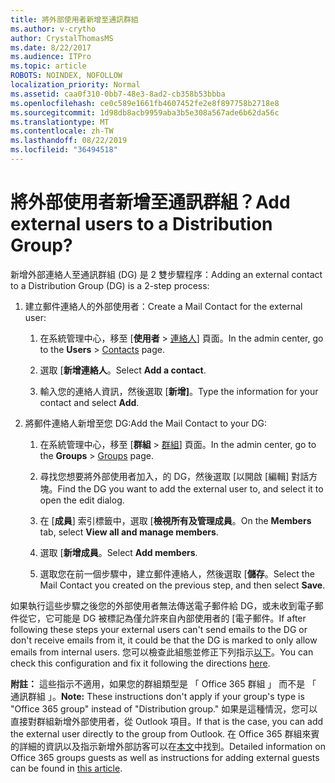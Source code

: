 ```yaml
---
title: 將外部使用者新增至通訊群組
ms.author: v-crytho
author: CrystalThomasMS
ms.date: 8/22/2017
ms.audience: ITPro
ms.topic: article
ROBOTS: NOINDEX, NOFOLLOW
localization_priority: Normal
ms.assetid: caa0f310-0bb7-48e3-8ad2-cb358b53bbba
ms.openlocfilehash: ce0c589e1661fb4607452fe2e8f897758b2718e8
ms.sourcegitcommit: 1d98db8acb9959aba3b5e308a567ade6b62da56c
ms.translationtype: MT
ms.contentlocale: zh-TW
ms.lasthandoff: 08/22/2019
ms.locfileid: "36494518"
---
```

# <a name="add-external-users-to-a-distribution-group"></a><span data-ttu-id="a520b-102">將外部使用者新增至通訊群組？</span><span class="sxs-lookup"><span data-stu-id="a520b-102">Add external users to a Distribution Group?</span></span>

<span data-ttu-id="a520b-103">新增外部連絡人至通訊群組 (DG) 是 2 雙步驟程序：</span><span class="sxs-lookup"><span data-stu-id="a520b-103">Adding an external contact to a Distribution Group (DG) is a 2-step process:</span></span>
  
1. <span data-ttu-id="a520b-104">建立郵件連絡人的外部使用者：</span><span class="sxs-lookup"><span data-stu-id="a520b-104">Create a Mail Contact for the external user:</span></span>
    
    1. <span data-ttu-id="a520b-105">在系統管理中心，移至 [**使用者** > [連絡人](https://admin.microsoft.com/adminportal/home#/Contact)] 頁面。</span><span class="sxs-lookup"><span data-stu-id="a520b-105">In the admin center, go to the **Users** > [Contacts](https://admin.microsoft.com/adminportal/home#/Contact) page.</span></span> 
    
    2. <span data-ttu-id="a520b-106">選取 [**新增連絡人**。</span><span class="sxs-lookup"><span data-stu-id="a520b-106">Select **Add a contact**.</span></span>
    
    3. <span data-ttu-id="a520b-107">輸入您的連絡人資訊，然後選取 [**新增]**。</span><span class="sxs-lookup"><span data-stu-id="a520b-107">Type the information for your contact and select **Add**.</span></span>
    
2. <span data-ttu-id="a520b-108">將郵件連絡人新增至您 DG:</span><span class="sxs-lookup"><span data-stu-id="a520b-108">Add the Mail Contact to your DG:</span></span>
    
    1. <span data-ttu-id="a520b-109">在系統管理中心，移至 [**群組** > [群組](https://admin.microsoft.com/adminportal/home#/groups)] 頁面。</span><span class="sxs-lookup"><span data-stu-id="a520b-109">In the admin center, go to the **Groups** > [Groups](https://admin.microsoft.com/adminportal/home#/groups) page.</span></span> 
    
    2. <span data-ttu-id="a520b-110">尋找您想要將外部使用者加入，的 DG，然後選取 [以開啟 [編輯] 對話方塊。</span><span class="sxs-lookup"><span data-stu-id="a520b-110">Find the DG you want to add the external user to, and select it to open the edit dialog.</span></span>
    
    3. <span data-ttu-id="a520b-111">在 [**成員**] 索引標籤中，選取 [**檢視所有及管理成員**。</span><span class="sxs-lookup"><span data-stu-id="a520b-111">On the **Members** tab, select **View all and manage members**.</span></span> 
    
    4. <span data-ttu-id="a520b-112">選取 [**新增成員**。</span><span class="sxs-lookup"><span data-stu-id="a520b-112">Select **Add members**.</span></span>
    
    5. <span data-ttu-id="a520b-113">選取您在前一個步驟中，建立郵件連絡人，然後選取 [**儲存**。</span><span class="sxs-lookup"><span data-stu-id="a520b-113">Select the Mail Contact you created on the previous step, and then select **Save**.</span></span>
    
<span data-ttu-id="a520b-114">如果執行這些步驟之後您的外部使用者無法傳送電子郵件給 DG，或未收到電子郵件從它，它可能是 DG 被標記為僅允許來自內部使用者的 [電子郵件。</span><span class="sxs-lookup"><span data-stu-id="a520b-114">If after following these steps your external users can't send emails to the DG or don't receive emails from it, it could be that the DG is marked to only allow emails from internal users.</span></span> <span data-ttu-id="a520b-115">您可以檢查此組態並修正下列指示[以下](https://support.office.com/article/Fix-email-delivery-issues-for-error-code-5-7-133-in-Office-365-991abc19-7756-438f-abcb-39f69b80f284.aspx)。</span><span class="sxs-lookup"><span data-stu-id="a520b-115">You can check this configuration and fix it following the directions [here](https://support.office.com/article/Fix-email-delivery-issues-for-error-code-5-7-133-in-Office-365-991abc19-7756-438f-abcb-39f69b80f284.aspx).</span></span>
  
 <span data-ttu-id="a520b-116">**附註：** 這些指示不適用，如果您的群組類型是 「 Office 365 群組 」 而不是 「 通訊群組 」。</span><span class="sxs-lookup"><span data-stu-id="a520b-116">**Note:** These instructions don't apply if your group's type is "Office 365 group" instead of "Distribution group."</span></span> <span data-ttu-id="a520b-117">如果是這種情況，您可以直接對群組新增外部使用者，從 Outlook 項目。</span><span class="sxs-lookup"><span data-stu-id="a520b-117">If that is the case, you can add the external user directly to the group from Outlook.</span></span> <span data-ttu-id="a520b-118">在 Office 365 群組來賓的詳細的資訊以及指示新增外部訪客可以在[本文](https://support.office.com/article/Guest-access-in-Office-365-Groups-bfc7a840-868f-4fd6-a390-f347bf51aff6.aspx)中找到。</span><span class="sxs-lookup"><span data-stu-id="a520b-118">Detailed information on Office 365 groups guests as well as instructions for adding external guests can be found in [this article](https://support.office.com/article/Guest-access-in-Office-365-Groups-bfc7a840-868f-4fd6-a390-f347bf51aff6.aspx).</span></span>
  